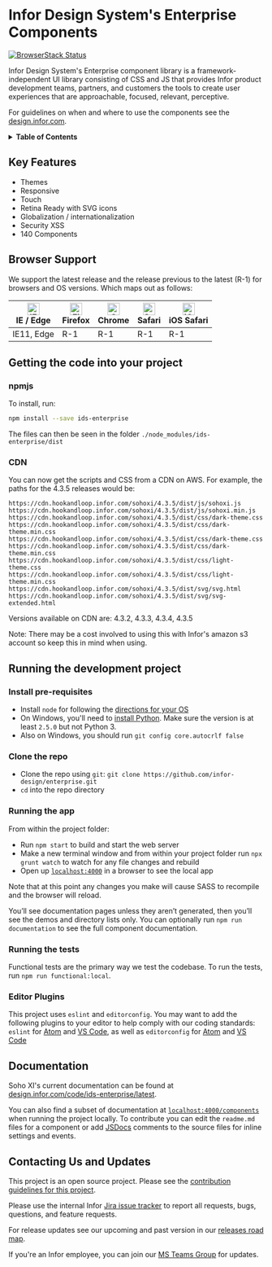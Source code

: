 # Infor Design System's Enterprise Components
[![BrowserStack Status](https://www.browserstack.com/automate/badge.svg?badge_key=MmgvZ2tsa3pydTRlTklvNG9HZGYvMVlwdWRzWklWVWtXNEFFeVJXSG1raz0tLTZuR0J1Nllxd1pOTVJKaE4zRFVYUkE9PQ==--628ff7dc2ecde8982f3a89ad70cdcf252bdd8fba)](https://www.browserstack.com/automate/public-build/MmgvZ2tsa3pydTRlTklvNG9HZGYvMVlwdWRzWklWVWtXNEFFeVJXSG1raz0tLTZuR0J1Nllxd1pOTVJKaE4zRFVYUkE9PQ==--628ff7dc2ecde8982f3a89ad70cdcf252bdd8fba)

Infor Design System's Enterprise component library is a framework-independent UI library consisting of CSS and JS that provides Infor product development teams, partners, and customers the tools to create user experiences that are approachable, focused, relevant, perceptive.

For guidelines on when and where to use the components see the [design.infor.com](http://design.infor.com).

<details>
<summary><b>Table of Contents</b></summary>
<p>

* [Key Features](#key-features)
* [Browser Support](#browser-support)
* [Getting the Code into your project](#getting-the-code-into-your-project)
  + [`npm`](#npm)
  + [CDN](#cdn)
* [Running the Development Project](#running-the-development-project)
  + [Manual Install](#manual-install)
  + [Get The Code](#get-the-code)
  + [Running The App](#running-the-app)
  + [Running The Tests](#running-the-tests)
  + [Editor Plugins](#editor-plugins)
* [Documentation](#documentation)
* [Contacting Us and Updates](#contacting-us-and-updates)
</p>
</details>

## Key Features

* Themes
* Responsive
* Touch
* Retina Ready with SVG icons
* Globalization / internationalization
* Security XSS
* 140 Components

## Browser Support

We support the latest release and the release previous to the latest (R-1) for browsers and OS versions. Which maps out as follows:

| [<img src="https://raw.githubusercontent.com/alrra/browser-logos/master/src/edge/edge_48x48.png" alt="IE / Edge" width="24px" height="24px" />](http://godban.github.io/browsers-support-badges/)</br>IE / Edge | [<img src="https://raw.githubusercontent.com/alrra/browser-logos/master/src/firefox/firefox_48x48.png" alt="Firefox" width="24px" height="24px" />](http://godban.github.io/browsers-support-badges/)</br>Firefox | [<img src="https://raw.githubusercontent.com/alrra/browser-logos/master/src/chrome/chrome_48x48.png" alt="Chrome" width="24px" height="24px" />](http://godban.github.io/browsers-support-badges/)</br>Chrome | [<img src="https://raw.githubusercontent.com/alrra/browser-logos/master/src/safari/safari_48x48.png" alt="Safari" width="24px" height="24px" />](http://godban.github.io/browsers-support-badges/)</br>Safari | [<img src="https://raw.githubusercontent.com/alrra/browser-logos/master/src/safari-ios/safari-ios_48x48.png" alt="iOS Safari" width="24px" height="24px" />](http://godban.github.io/browsers-support-badges/)</br>iOS Safari |
| --------- | --------- | --------- | --------- | --------- |
| IE11, Edge| R-1| R-1| R-1| R-1

## Getting the code into your project

### npmjs

To install, run:

```bash
npm install --save ids-enterprise
```

The files can then be seen in the folder `./node_modules/ids-enterprise/dist`

### CDN

You can now get the scripts and CSS from a CDN on AWS. For example, the paths for the 4.3.5 releases would be:

```
https://cdn.hookandloop.infor.com/sohoxi/4.3.5/dist/js/sohoxi.js
https://cdn.hookandloop.infor.com/sohoxi/4.3.5/dist/js/sohoxi.min.js
https://cdn.hookandloop.infor.com/sohoxi/4.3.5/dist/css/dark-theme.css
https://cdn.hookandloop.infor.com/sohoxi/4.3.5/dist/css/dark-theme.min.css
https://cdn.hookandloop.infor.com/sohoxi/4.3.5/dist/css/dark-theme.css
https://cdn.hookandloop.infor.com/sohoxi/4.3.5/dist/css/dark-theme.min.css
https://cdn.hookandloop.infor.com/sohoxi/4.3.5/dist/css/light-theme.css
https://cdn.hookandloop.infor.com/sohoxi/4.3.5/dist/css/light-theme.min.css
https://cdn.hookandloop.infor.com/sohoxi/4.3.5/dist/svg/svg.html
https://cdn.hookandloop.infor.com/sohoxi/4.3.5/dist/svg/svg-extended.html
```

Versions available on CDN are: 4.3.2, 4.3.3, 4.3.4, 4.3.5

Note: There may be a cost involved to using this with Infor's amazon s3 account so keep this in mind when using.

## Running the development project

### Install pre-requisites

* Install `node` for following the [directions for your OS](http://nodejs.org/)
* On Windows, you'll need to [install Python](https://www.python.org/downloads/). Make sure the version is at least `2.5.0` but not Python 3.
* Also on Windows, you should run `git config core.autocrlf false`

### Clone the repo

* Clone the repo using `git`: `git clone https://github.com/infor-design/enterprise.git`
* `cd` into the repo directory

### Running the app

From within the project folder:

* Run `npm start` to build and start the web server
* Make a new terminal window and from within your project folder run `npx grunt watch` to watch for any file changes and rebuild
* Open up [`localhost:4000`](http://localhost:4000) in a browser to see the local app

Note that at this point any changes you make will cause SASS to recompile and the browser will reload.

You’ll see documentation pages unless they aren’t generated, then you’ll see the demos and directory lists only.  You can optionally run `npm run documentation` to see the full component documentation.

### Running the tests

Functional tests are the primary way we test the codebase. To run the tests, run `npm run functional:local`.

### Editor Plugins

This project uses `eslint` and `editorconfig`. You may want to add the following plugins to your editor to help comply with our coding standards: `eslint` for [Atom](https://github.com/AtomLinter/linter-eslint) and [VS Code](https://marketplace.visualstudio.com/items?itemName=dbaeumer.vscode-eslint), as well as `editorconfig` for [Atom](https://github.com/sindresorhus/atom-editorconfig#readme) and [VS Code](https://github.com/editorconfig/editorconfig-vscode)

## Documentation

Soho XI's current documentation can be found at [design.infor.com/code/ids-enterprise/latest](https://design.infor.com/code/ids-enterprise/latest).

You can also find a subset of documentation at [`localhost:4000/components`](http://localhost:4000/components) when running the project locally. To contribute you can edit the `readme.md` files for a component or add [JSDocs](http://usejsdoc.org/) comments to the source files for inline settings and events.

## Contacting Us and Updates

This project is an open source project. Please see the [contribution guidelines for this project](docs/CONTRIBUTING.md).

Please use the internal Infor [Jira issue tracker](http://jira.infor.com/browse/SOHO) to report all requests, bugs, questions, and feature requests.

For release updates see our upcoming and past version in our [releases road map](http://jira.infor.com/projects/SOHO?selectedItem=com.atlassian.jira.jira-projects-plugin:release-page).

If you're an Infor employee, you can join our [MS Teams Group](https://teams.microsoft.com/l/team/19%3a2b0c9ce520b0481a9ce115f0ca4a326f%40thread.skype/conversations?groupId=4f50ef7d-e88d-4ccb-98ca-65f26e57fe35&tenantId=457d5685-0467-4d05-b23b-8f817adda47c) for updates.
